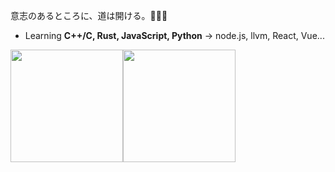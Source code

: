 
意志のあるところに、道は開ける。🍭🍭🍭
- Learning **C++/C, Rust, JavaScript, Python** -> node.js, llvm, React, Vue... 

<img src="https://github-readme-stats.vercel.app/api?username=randoruf&count_private=true" height="180" /><img src="https://github-readme-stats.vercel.app/api/top-langs/?username=randoruf&langs_count=8&hide=html,css&layout=compact" height="180" /></a>

